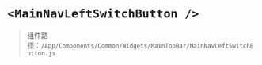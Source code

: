 # `<MainNavLeftSwitchButton />`

> 组件路径：`/App/Components/Common/Widgets/MainTopBar/MainNavLeftSwitchButton.js`
